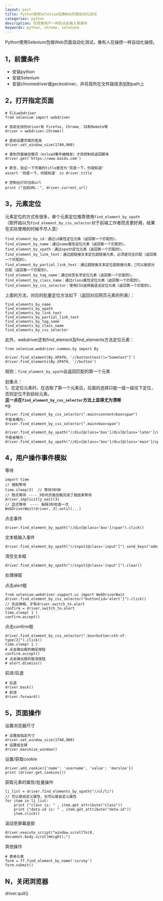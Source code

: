 ```yaml
---
layout: post
title: Python使用Selenium包做Web页面自动化测试
categories: python
description: 实现像用户一样的点击输入等操作
keywords: python, chrome, selenuim
---
```


Python使用Selenium包做Web页面自动化测试，像有人在操控一样自动化操控。       


1，前置条件
-----
* 安装python
* 安装Selenium
* 安装chromedriver或geckodriver，并将其所在文件路径添加到path上

2，打开指定页面
-----

    # 引入webdriver
    from selenium import webdriver

    # 目前支持的driver有 Firefox, Chrome, IE和Remote等
    driver = webdriver.Chrome()

    # 提前设置页面的宽高
    driver.set_window_size(1740,900)

    # 直到页面被加载完（onload事件被触发）才将控制权返回脚本
    driver.get('https://www.baidu.com')
    
    # 断言，验证一下页面的title是否为'百度一下，你就知道'
    assert '百度一下，你就知道' in driver.title

    # 控制台打印当前url
    print ("当前URL：", driver.current_url)

3，元素定位
-----
元素定位的方式有很多，单个元素定位推荐使用`find_element_by_xpath`     
（刚开始以为`find_element_by_css_selector`对于前端工作者而言更好用，结果在实际使用的时候不尽人意）

    find_element_by_id：通过id属性定位元素（返回第一个匹配的）。
    find_element_by_name：通过name属性定位元素（返回第一个匹配的）。
    find_element_by_xpath：通过xpath定位元素（返回第一个匹配的）。
    find_element_by_link_text：通过超链接文本定位超链接元素，必须是完全匹配（返回第一个匹配的）。
    find_element_by_partial_link_text：通过超链接文本定位超链接元素，可以是部分匹配（返回第一个匹配的）。
    find_element_by_tag_name：通过标签名字定位元素（返回第一个匹配的）。
    find_element_by_class_name：通过class属性定位元素（返回第一个匹配的）。
    find_element_by_css_selector：使用CSS选择器语法定位元素（返回第一个匹配的）。

上面的方法，对应的批量定位方法如下（返回对应网页元素的列表）：

    find_elements_by_name
    find_elements_by_xpath
    find_elements_by_link_text
    find_elements_by_partial_link_text
    find_elements_by_tag_name
    find_elements_by_class_name
    find_elements_by_css_selector

此外，webdriver还有find_element及find_elements方法定位元素：

    from selenium.webdriver.common.by import By

    driver.find_element(By.XPATH, '//button[text()="Sometext"]')
    driver.find_elements(By.XPATH, '//button')


规则：`find_element_by_xpath`会返回匹配的第一个元素

划重点：        
1，在定位元素时，在选取了第一个元素后，后面的选择只能一级一级往下定位，否则定位不到目标元素。       
**这一点在`find_element_by_css_selector`方法上显得尤为清晰**        
eg:

    driver.find_element_by_css_selector(".main>content>box>span")
    不能省略为:
    driver.find_element_by_css_selector(".main>box>span")

    driver.find_element_by_xpath("//div[@class='box']/div[@class='later']/div[@class='main']/span")
    不能省略为：
    driver.find_element_by_xpath("//div[@class='box']/div[@class='main']/span")

4，用户操作事件模拟
-----
等待

    import time
    // 强制等待
    time.sleep(3)  // 等待3秒钟
    // 隐式等待 ---- 3秒内页面加载完成了就结束等待
    driver.implicitly_wait(3)
    // 显式等待  ---- 每隔3秒检查一次
    WebDriverWait(driver, 3).until(...)
    

点击事件

    driver.find_element_by_xpath("//div[@class='box']/span").click()

文本框输入事件
    
    driver.find_element_by_xpath("//input[@class='input']").send_keys("admin")

清空文本框

    driver.find_element_by_xpath("//input[@class='input']").clear()

处理弹窗

点击alert框
    
    from selenium.webdriver.support.ui import WebDriverWait
    driver.find_element_by_css_selector("button[id='alert']").click()
    // 先出弹框，才有driver.switch_to.alert
    confirm = driver.switch_to.alert
    time.sleep( 1 )
    confirm.accept()

点击confirm框
    
    driver.find_element_by_css_selector(".box>button:nth-of-type(2)").click()
    time.sleep( 1 )
    # 点击弹出框的确定按钮
    confirm.accept()
    # 点击弹出框的取消按钮
    # alert.dismiss()

前进/后退

    # 后退
    driver.back()
    # 前进
    driver.forward()


5，页面操作
----
设置浏览器尺寸

    # 设置成指定尺寸
    driver.set_window_size(1740,900)
    # 设置成全屏
    driver.maximize_window()

设置/获取cookie

    driver.add_cookie({'name': 'username', 'value': 'marsloo'})
    print (driver.get_cookies())

获取元素的属性/批量操作

    li_list = driver.find_elements_by_xpath("//ul/li")
    // 可以是自定义属性，也可以是自定义属性
    for item in li_list:
        print ("class is: " , item.get_attribute("class"))
        print ("data-id is: " , item.get_attribute("data-id"))
        item.click()

滚动至屏幕底部

    driver.execute_script("window.scrollTo(0, document.body.scrollHeight);")

其他操作

    # 表单元素
    form = ff.find_element_by_name('survey')
    form.submit()

N，关闭浏览器
----
driver.quit()